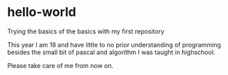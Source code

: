 # hello-world
Trying the basics of the basics with my first repository


This year I am 18 and have little to no prior understanding 
of programming besides the small bit of pascal and 
algorithm I was taught in highschool.

Please take care of me from now on.
